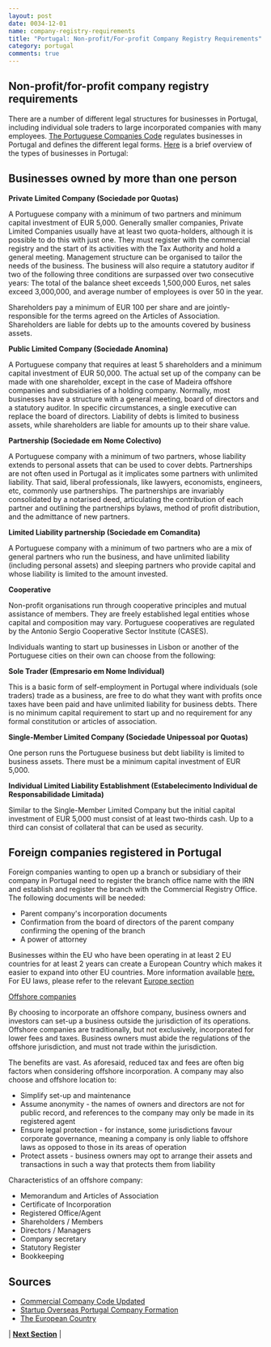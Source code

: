 ```yaml
---
layout: post
date: 0034-12-01
name: company-registry-requirements
title: "Portugal: Non-profit/For-profit Company Registry Requirements"
category: portugal
comments: true
---
```

## Non-profit/for-profit company registry requirements

There are a number of different legal structures for businesses in Portugal, including individual sole traders to large incorporated companies with many employees. [The Portuguese Companies Code](http://www.pgdlisboa.pt/leis/lei_mostra_articulado.php?nid=524&tabela=leis) regulates businesses in Portugal and defines the different legal forms. [Here](http://www.pgdlisboa.pt/leis/lei_mostra_articulado.php?nid=524&tabela=leis) is a brief overview of the types of businesses in Portugal:

## Businesses owned by more than one person

**Private Limited Company (Sociedade por Quotas)**

A Portuguese company with a minimum of two partners and minimum capital investment of EUR 5,000. Generally smaller companies, Private Limited Companies usually have at least two quota-holders, although it is possible to do this with just one. They must register with the commercial registry and the start of its activities with the Tax Authority and hold a general meeting. Management structure can be organised to tailor the needs of the business. The business will also require a statutory auditor if two of the following three conditions are surpassed over two consecutive years: The total of the balance sheet exceeds 1,500,000 Euros, net sales exceed 3,000,000, and average number of employees is over 50 in the year.

Shareholders pay a minimum of EUR 100 per share and are jointly-responsible for the terms agreed on the Articles of Association. Shareholders are liable for debts up to the amounts covered by business assets.

**Public Limited Company (Sociedade Anomina)** 

A Portuguese company that requires at least 5 shareholders and a minimum capital investment of EUR 50,000. The actual set up of the company can be made with one shareholder, except in the case of Madeira offshore companies and subsidiaries of a holding company. Normally, most businesses have a structure with a general meeting, board of directors and a statutory auditor. In specific circumstances, a single executive can replace the board of directors.
Liability of debts is limited to business assets, while shareholders are liable for amounts up to their share value. 

**Partnership (Sociedade em Nome Colectivo)** 

A Portuguese company with a minimum of two partners, whose liability extends to personal assets that can be used to cover debts. Partnerships are not often used in Portugal as it implicates some partners with unlimited liability. That said, liberal professionals, like lawyers, economists, engineers, etc, commonly use partnerships. The partnerships are invariably consolidated by a notarised deed, articulating the contribution of each partner and outlining the partnerships bylaws, method of profit distribution, and the admittance of new partners.

**Limited Liability partnership (Sociedade em Comandita)** 

A Portuguese company with a minimum of two partners who are a mix of general partners who run the business, and have unlimited liability (including personal assets) and sleeping partners who provide capital and whose liability is limited to the amount invested.

**Cooperative** 

Non-profit organisations run through cooperative principles and mutual assistance of members. They are freely established legal entities whose capital and composition may vary. Portuguese cooperatives are regulated by the Antonio Sergio Cooperative Sector Institute (CASES).

Individuals wanting to start up businesses in Lisbon or another of the Portuguese cities on their own can choose from the following:

**Sole Trader (Empresario em Nome Individual)** 

This is a basic form of self-employment in Portugal where individuals (sole traders) trade as a business, are free to do what they want with profits once taxes have been paid and have unlimited liability for business debts. There is no minimum capital requirement to start up and no requirement for any formal constitution or articles of association.

**Single-Member Limited Company (Sociedade Unipessoal por Quotas)** 

One person runs the Portuguese business but debt liability is limited to business assets. There must be a minimum capital investment of EUR 5,000.

**Individual Limited Liability Establishment (Estabelecimento Individual de Responsabilidade Limitada)** 

Similar to the Single-Member Limited Company but the initial capital investment of EUR 5,000 must consist of at least two-thirds cash. Up to a third can consist of collateral that can be used as security.

## Foreign companies registered in Portugal

Foreign companies wanting to open up a branch or subsidiary of their company in Portugal need to register the branch office name with the IRN and establish and register the branch with the Commercial Registry Office. The following documents will be needed:
- Parent company's incorporation documents
- Confirmation from the board of directors of the parent company confirming the opening of the branch
- A power of attorney

Businesses within the EU who have been operating in at least 2 EU countries for at least 2 years can create a European Country which makes it easier to expand into other EU countries. More information available [here.](http://europa.eu/youreurope/business/start-grow/european-company-legal-form/index_en.htm)
For EU laws, please refer to the relevant [Europe section](https://neo-project.github.io/global-blockchain-compliance-hub//eurpe/europe-laws-token-sales.html.)

[Offshore companies](https://www.startupoverseas.co.uk/starting-a-business-in-portugal/company-formation.html)

By choosing to incorporate an offshore company, business owners and investors can set-up a business outside the jurisdiction of its operations. Offshore companies are traditionally, but not exclusively, incorporated for lower fees and taxes. Business owners must abide the regulations of the offshore jurisdiction, and must not trade within the jurisdiction.

The benefits are vast. As aforesaid, reduced tax and fees are often big factors when considering offshore incorporation. A company may also choose and offshore location to:
- Simplify set-up and maintenance 
- Assume anonymity - the names of owners and directors are not for public record, and references to the company may only be made in its registered agent
- Ensure legal protection - for instance, some jurisdictions favour corporate governance, meaning a company is only liable to offshore laws as opposed to those in its areas of operation
- Protect assets - business owners may opt to arrange their assets and transactions in such a way that protects them from liability

Characteristics of an offshore company:
- Memorandum and Articles of Association
- Certificate of Incorporation
- Registered Office/Agent
- Shareholders / Members
- Directors / Managers
- Company secretary
- Statutory Register
- Bookkeeping

## Sources
- [Commercial Company Code Updated](http://www.pgdlisboa.pt/leis/lei_mostra_articulado.php?nid=524&tabela=leis)
- [Startup Overseas Portugal Company Formation](https://www.startupoverseas.co.uk/starting-a-business-in-portugal/company-formation.html)
- [The European Country](http://europa.eu/youreurope/business/start-grow/european-company-legal-form/index_en.htm)

| **[Next Section]( https://neo-project.github.io/global-blockchain-compliance-hub//portugal/portugal-team-member-nationality-requirements.html)** |
